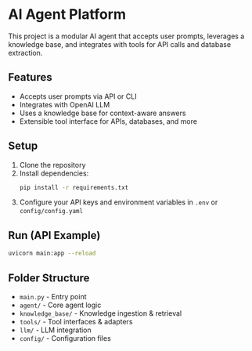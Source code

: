 # AI Agent Platform

This project is a modular AI agent that accepts user prompts, leverages a knowledge base, and integrates with tools for API calls and database extraction.

## Features
- Accepts user prompts via API or CLI
- Integrates with OpenAI LLM
- Uses a knowledge base for context-aware answers
- Extensible tool interface for APIs, databases, and more

## Setup
1. Clone the repository
2. Install dependencies:
   ```bash
   pip install -r requirements.txt
   ```
3. Configure your API keys and environment variables in `.env` or `config/config.yaml`

## Run (API Example)
```bash
uvicorn main:app --reload
```

## Folder Structure
- `main.py` - Entry point
- `agent/` - Core agent logic
- `knowledge_base/` - Knowledge ingestion & retrieval
- `tools/` - Tool interfaces & adapters
- `llm/` - LLM integration
- `config/` - Configuration files 